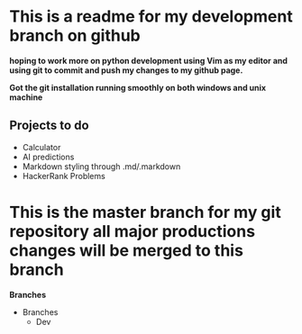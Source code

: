 
# This is a readme for my development branch on github
**hoping to work more on python development using Vim as my editor and using git to commit and push my changes to my github page.**

**Got the git installation running smoothly on both windows and unix machine**

## Projects to do
* Calculator
* AI predictions
* Markdown styling through .md/.markdown
* HackerRank Problems

# This is the master branch for my git repository all major productions changes will be merged to this branch
**Branches**

* Branches
    * Dev
